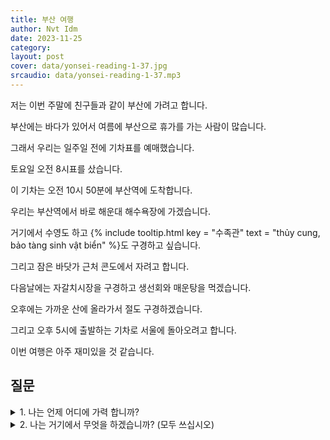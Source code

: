 ```yaml
---
title: 부산 여행
author: Nvt Idm
date: 2023-11-25
category: 
layout: post
cover: data/yonsei-reading-1-37.jpg
srcaudio: data/yonsei-reading-1-37.mp3
---
```


저는 이번 주말에 친구들과 같이 부산에 가려고 합니다.

부산에는 바다가 있어서 여름에 부산으로 휴가를 가는 사람이 많습니다.

그래서 우리는 일주일 전에 기차표를 예매했습니다.

토요일 오전 8시표를 샀습니다.

이 기차는 오전 10시 50분에 부산역에 도착합니다.

우리는 부산역에서 바로 해운대 해수욕장에 가겠습니다.

거기에서 수영도 하고 {% include tooltip.html key = "수족관" text = "thủy cung, bảo tàng sinh vật biển" %}도 구경하고 싶습니다.

그리고 잠은 바닷가 근처 콘도에서 자려고 합니다.

다음날에는 자갈치시장을 구경하고 생선회와 매운탕을 먹겠습니다.

오후에는 가까운 산에 올라가서 절도 구경하겠습니다.

그리고 오후 5시에 출발하는 기차로 서울에 돌아오려고 합니다.

이번 여행은 아주 재미있을 것 같습니다.

## 질문

<details>

<summary>1. 나는 언제 어디에 가력 합니까?</summary>

이번 주말에 부산에 가려고 합니다.

</details>


<details>

<summary>2. 나는 거기에서 무엇을 하겠습니까? (모두 쓰십시오)</summary>

해운대 해수욕장에서 수영을 함, 수족관 구경, 자갈치시장 구경, 갱선회와 매운탕을 먹음, 절 구경.

</details> 